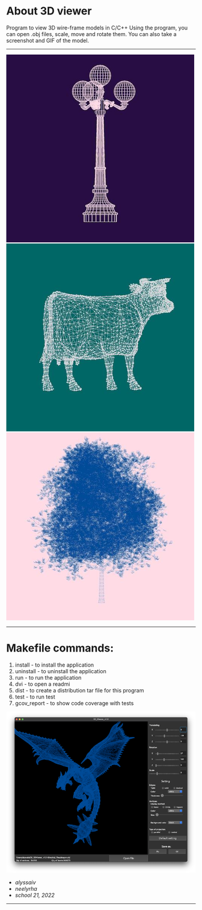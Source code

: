 # About 3D viewer

Program to view 3D wire-frame models in C/C++
Using the program, you can open .obj files, scale, move and rotate them.
You can also take a screenshot and GIF of the model.

---

![image](./images/intro_1.jpg)
![image](./images/intro_3.jpg)
![image](./images/intro_4.jpg)

---

# Makefile commands:

1. install - to install the application
2. uninstall - to uninstall the application
3. run - to run the application
4. dvi - to open a readmi 
5. dist - to create a distribution tar file for this program
6. test - to run test
7. gcov_report - to show code coverage with tests
   
![](./images/intro_2.png)


- _alyssaiv_
- _neelyrha_
- _school 21, 2022_

---